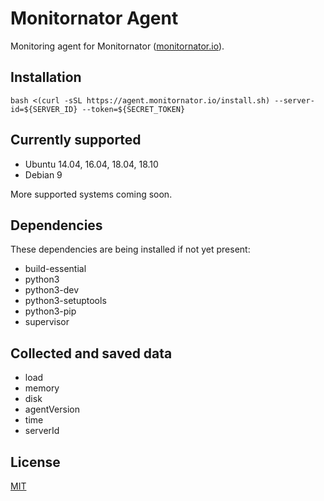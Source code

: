 # Monitornator Agent

Monitoring agent for Monitornator ([monitornator.io](https://monitornator.io)).

## Installation

```
bash <(curl -sSL https://agent.monitornator.io/install.sh) --server-id=${SERVER_ID} --token=${SECRET_TOKEN}
```

## Currently supported

- Ubuntu 14.04, 16.04, 18.04, 18.10
- Debian 9

More supported systems coming soon.

## Dependencies

These dependencies are being installed if not yet present:

- build-essential
- python3
- python3-dev
- python3-setuptools
- python3-pip
- supervisor

## Collected and saved data

- load <number>
- memory <number>
- disk <number>
- agentVersion <string>
- time <number>
- serverId <string>

## License

[MIT](LICENSE)

